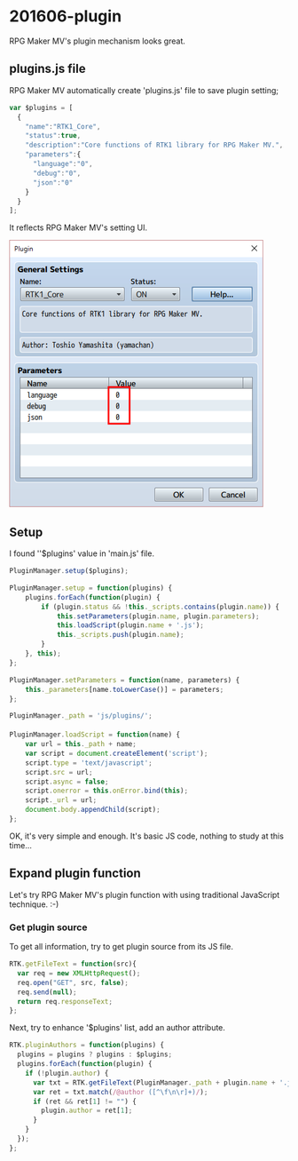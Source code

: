 # 201606-plugin

RPG Maker MV's plugin mechanism looks great.

## plugins.js file

RPG Maker MV automatically create 'plugins.js' file to save plugin setting;

```js
var $plugins = [
  {
    "name":"RTK1_Core",
    "status":true,
    "description":"Core functions of RTK1 library for RPG Maker MV.",
    "parameters":{
      "language":"0",
      "debug":"0",
      "json":"0"
    }
  }
];
```

It reflects RPG Maker MV's setting UI.

![Screenshot - plugin setting](../i/RTK1_Core-02.png)

## Setup

I found ''$plugins' value in 'main.js' file.

```js
PluginManager.setup($plugins);
```

```js
PluginManager.setup = function(plugins) {
    plugins.forEach(function(plugin) {
        if (plugin.status && !this._scripts.contains(plugin.name)) {
            this.setParameters(plugin.name, plugin.parameters);
            this.loadScript(plugin.name + '.js');
            this._scripts.push(plugin.name);
        }
    }, this);
};
```

```js
PluginManager.setParameters = function(name, parameters) {
    this._parameters[name.toLowerCase()] = parameters;
};
```

```js
PluginManager._path = 'js/plugins/';

PluginManager.loadScript = function(name) {
    var url = this._path + name;
    var script = document.createElement('script');
    script.type = 'text/javascript';
    script.src = url;
    script.async = false;
    script.onerror = this.onError.bind(this);
    script._url = url;
    document.body.appendChild(script);
};
```

OK, it's very simple and enough. It's basic JS code, nothing to study at this time...

## Expand plugin function

Let's try RPG Maker MV's plugin function with using traditional JavaScript technique. :-)

### Get plugin source

To get all information, try to get plugin source from its JS file.

```js
RTK.getFileText = function(src){
  var req = new XMLHttpRequest();
  req.open("GET", src, false);
  req.send(null);
  return req.responseText;
};
```

Next, try to enhance '$plugins' list, add an author attribute.

```js
RTK.pluginAuthors = function(plugins) {
  plugins = plugins ? plugins : $plugins;
  plugins.forEach(function(plugin) {
    if (!plugin.author) {
      var txt = RTK.getFileText(PluginManager._path + plugin.name + '.js');
      var ret = txt.match(/@author ([^\f\n\r]+)/);
      if (ret && ret[1] != "") {
        plugin.author = ret[1];
      }
    }
  });
};
```

